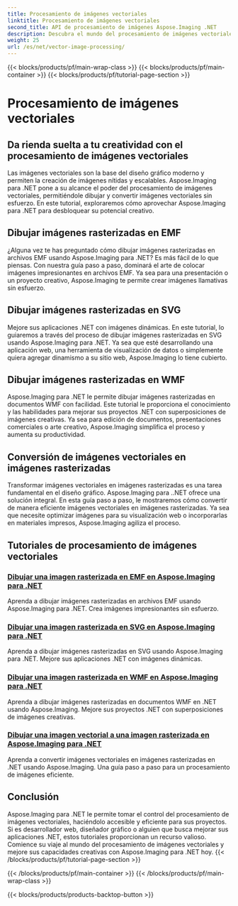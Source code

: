 ```yaml
---
title: Procesamiento de imágenes vectoriales
linktitle: Procesamiento de imágenes vectoriales
second_title: API de procesamiento de imágenes Aspose.Imaging .NET
description: Descubra el mundo del procesamiento de imágenes vectoriales con Aspose.Imaging para .NET. Aprenda a dibujar y convertir imágenes vectoriales con facilidad. ¡Mejore sus proyectos .NET hoy!
weight: 25
url: /es/net/vector-image-processing/
---
```


{{< blocks/products/pf/main-wrap-class >}}
{{< blocks/products/pf/main-container >}}
{{< blocks/products/pf/tutorial-page-section >}}

# Procesamiento de imágenes vectoriales


## Da rienda suelta a tu creatividad con el procesamiento de imágenes vectoriales

Las imágenes vectoriales son la base del diseño gráfico moderno y permiten la creación de imágenes nítidas y escalables. Aspose.Imaging para .NET pone a su alcance el poder del procesamiento de imágenes vectoriales, permitiéndole dibujar y convertir imágenes vectoriales sin esfuerzo. En este tutorial, exploraremos cómo aprovechar Aspose.Imaging para .NET para desbloquear su potencial creativo.

## Dibujar imágenes rasterizadas en EMF

¿Alguna vez te has preguntado cómo dibujar imágenes rasterizadas en archivos EMF usando Aspose.Imaging para .NET? Es más fácil de lo que piensas. Con nuestra guía paso a paso, dominará el arte de colocar imágenes impresionantes en archivos EMF. Ya sea para una presentación o un proyecto creativo, Aspose.Imaging te permite crear imágenes llamativas sin esfuerzo.

## Dibujar imágenes rasterizadas en SVG

Mejore sus aplicaciones .NET con imágenes dinámicas. En este tutorial, lo guiaremos a través del proceso de dibujar imágenes rasterizadas en SVG usando Aspose.Imaging para .NET. Ya sea que esté desarrollando una aplicación web, una herramienta de visualización de datos o simplemente quiera agregar dinamismo a su sitio web, Aspose.Imaging lo tiene cubierto.

## Dibujar imágenes rasterizadas en WMF

Aspose.Imaging para .NET le permite dibujar imágenes rasterizadas en documentos WMF con facilidad. Este tutorial le proporciona el conocimiento y las habilidades para mejorar sus proyectos .NET con superposiciones de imágenes creativas. Ya sea para edición de documentos, presentaciones comerciales o arte creativo, Aspose.Imaging simplifica el proceso y aumenta su productividad.

## Conversión de imágenes vectoriales en imágenes rasterizadas

Transformar imágenes vectoriales en imágenes rasterizadas es una tarea fundamental en el diseño gráfico. Aspose.Imaging para ..NET ofrece una solución integral. En esta guía paso a paso, le mostraremos cómo convertir de manera eficiente imágenes vectoriales en imágenes rasterizadas. Ya sea que necesite optimizar imágenes para su visualización web o incorporarlas en materiales impresos, Aspose.Imaging agiliza el proceso.

## Tutoriales de procesamiento de imágenes vectoriales
### [Dibujar una imagen rasterizada en EMF en Aspose.Imaging para .NET](./draw-raster-image-on-emf/)
Aprenda a dibujar imágenes rasterizadas en archivos EMF usando Aspose.Imaging para .NET. Crea imágenes impresionantes sin esfuerzo.
### [Dibujar una imagen rasterizada en SVG en Aspose.Imaging para .NET](./draw-raster-image-on-svg/)
Aprenda a dibujar imágenes rasterizadas en SVG usando Aspose.Imaging para .NET. Mejore sus aplicaciones .NET con imágenes dinámicas.
### [Dibujar una imagen rasterizada en WMF en Aspose.Imaging para .NET](./draw-raster-image-on-wmf/)
Aprenda a dibujar imágenes rasterizadas en documentos WMF en .NET usando Aspose.Imaging. Mejore sus proyectos .NET con superposiciones de imágenes creativas.
### [Dibujar una imagen vectorial a una imagen rasterizada en Aspose.Imaging para .NET](./draw-vector-image-to-raster-image/)
Aprenda a convertir imágenes vectoriales en imágenes rasterizadas en .NET usando Aspose.Imaging. Una guía paso a paso para un procesamiento de imágenes eficiente.

## Conclusión

Aspose.Imaging para .NET le permite tomar el control del procesamiento de imágenes vectoriales, haciéndolo accesible y eficiente para sus proyectos. Si es desarrollador web, diseñador gráfico o alguien que busca mejorar sus aplicaciones .NET, estos tutoriales proporcionan un recurso valioso. Comience su viaje al mundo del procesamiento de imágenes vectoriales y mejore sus capacidades creativas con Aspose.Imaging para .NET hoy.
{{< /blocks/products/pf/tutorial-page-section >}}

{{< /blocks/products/pf/main-container >}}
{{< /blocks/products/pf/main-wrap-class >}}

{{< blocks/products/products-backtop-button >}}
